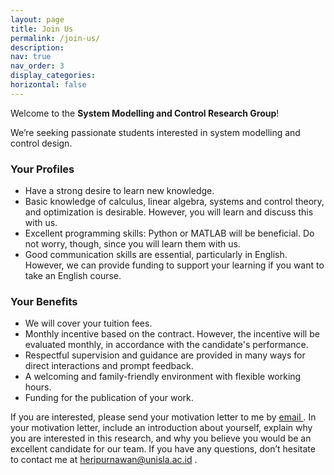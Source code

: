 ```yaml
---
layout: page
title: Join Us
permalink: /join-us/
description: 
nav: true
nav_order: 3
display_categories: 
horizontal: false
---
```


Welcome to the **System Modelling and Control Research Group**!

We’re seeking passionate students interested in system modelling and control design. 

<h3>Your Profiles</h3>

* Have a strong desire to learn new knowledge.
* Basic knowledge of calculus, linear algebra, systems and control theory, and optimization is desirable. However, you will learn and discuss this with us.
* Excellent programming skills: Python or MATLAB will be beneficial. Do not worry, though, since you will learn them with us.
* Good communication skills are essential, particularly in English. However, we can provide funding to support your learning if you want to take an English course.

<h3>Your Benefits</h3>

* We will cover your tuition fees.
* Monthly incentive based on the contract. However, the incentive will be evaluated monthly, in accordance with the candidate's performance.
* Respectful supervision and guidance are provided in many ways for direct interactions and prompt feedback.
* A welcoming and family-friendly environment with flexible working hours.
* Funding for the publication of your work.


If you are interested, please send your motivation letter to me by <a href="mailto:{{ site.email | encode_email }}" title="email">email <i class="fas fa-envelope"></i></a>. In your motivation letter, include an introduction about yourself, explain why you are interested in this research, and why you believe you would be an excellent candidate for our team. If you have any questions, don’t hesitate to contact me at <a href="mailto:{{ site.email | encode_email }}" title="email">heripurnawan@unisla.ac.id <i class="fas fa-envelope"></i></a>.

